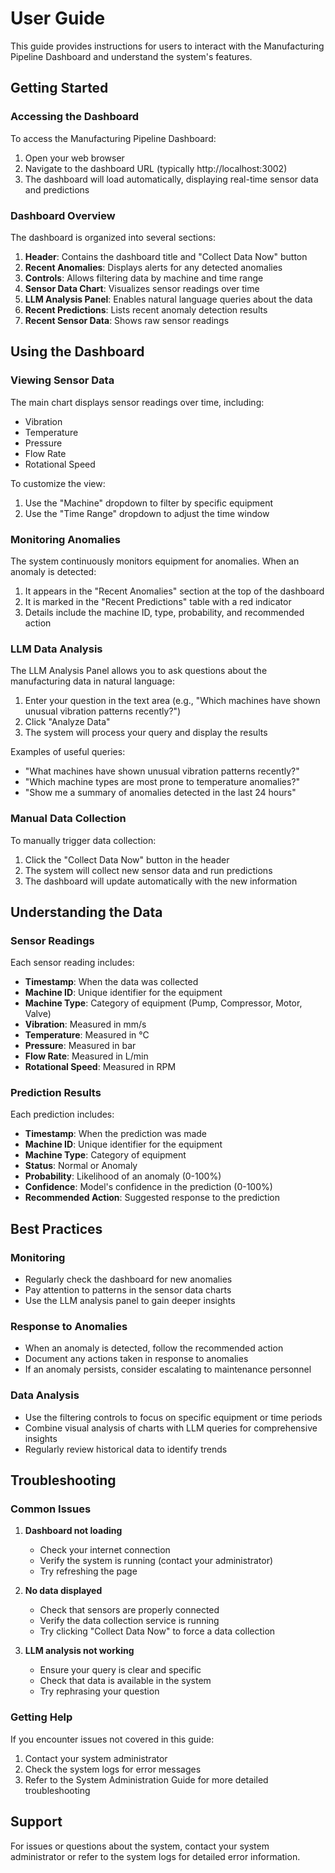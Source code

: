 
# User Guide

This guide provides instructions for users to interact with the Manufacturing Pipeline Dashboard and understand the system's features.

## Getting Started

### Accessing the Dashboard

To access the Manufacturing Pipeline Dashboard:

1. Open your web browser
2. Navigate to the dashboard URL (typically http://localhost:3002)
3. The dashboard will load automatically, displaying real-time sensor data and predictions

### Dashboard Overview

The dashboard is organized into several sections:

1. **Header**: Contains the dashboard title and "Collect Data Now" button
2. **Recent Anomalies**: Displays alerts for any detected anomalies
3. **Controls**: Allows filtering data by machine and time range
4. **Sensor Data Chart**: Visualizes sensor readings over time
5. **LLM Analysis Panel**: Enables natural language queries about the data
6. **Recent Predictions**: Lists recent anomaly detection results
7. **Recent Sensor Data**: Shows raw sensor readings

## Using the Dashboard

### Viewing Sensor Data

The main chart displays sensor readings over time, including:

- Vibration
- Temperature
- Pressure
- Flow Rate
- Rotational Speed

To customize the view:

1. Use the "Machine" dropdown to filter by specific equipment
2. Use the "Time Range" dropdown to adjust the time window

### Monitoring Anomalies

The system continuously monitors equipment for anomalies. When an anomaly is detected:

1. It appears in the "Recent Anomalies" section at the top of the dashboard
2. It is marked in the "Recent Predictions" table with a red indicator
3. Details include the machine ID, type, probability, and recommended action

### LLM Data Analysis

The LLM Analysis Panel allows you to ask questions about the manufacturing data in natural language:

1. Enter your question in the text area (e.g., "Which machines have shown unusual vibration patterns recently?")
2. Click "Analyze Data"
3. The system will process your query and display the results

Examples of useful queries:
- "What machines have shown unusual vibration patterns recently?"
- "Which machine types are most prone to temperature anomalies?"
- "Show me a summary of anomalies detected in the last 24 hours"

### Manual Data Collection

To manually trigger data collection:

1. Click the "Collect Data Now" button in the header
2. The system will collect new sensor data and run predictions
3. The dashboard will update automatically with the new information

## Understanding the Data

### Sensor Readings

Each sensor reading includes:

- **Timestamp**: When the data was collected
- **Machine ID**: Unique identifier for the equipment
- **Machine Type**: Category of equipment (Pump, Compressor, Motor, Valve)
- **Vibration**: Measured in mm/s
- **Temperature**: Measured in °C
- **Pressure**: Measured in bar
- **Flow Rate**: Measured in L/min
- **Rotational Speed**: Measured in RPM

### Prediction Results

Each prediction includes:

- **Timestamp**: When the prediction was made
- **Machine ID**: Unique identifier for the equipment
- **Machine Type**: Category of equipment
- **Status**: Normal or Anomaly
- **Probability**: Likelihood of an anomaly (0-100%)
- **Confidence**: Model's confidence in the prediction (0-100%)
- **Recommended Action**: Suggested response to the prediction

## Best Practices

### Monitoring

- Regularly check the dashboard for new anomalies
- Pay attention to patterns in the sensor data charts
- Use the LLM analysis panel to gain deeper insights

### Response to Anomalies

- When an anomaly is detected, follow the recommended action
- Document any actions taken in response to anomalies
- If an anomaly persists, consider escalating to maintenance personnel

### Data Analysis

- Use the filtering controls to focus on specific equipment or time periods
- Combine visual analysis of charts with LLM queries for comprehensive insights
- Regularly review historical data to identify trends

## Troubleshooting

### Common Issues

1. **Dashboard not loading**
   - Check your internet connection
   - Verify the system is running (contact your administrator)
   - Try refreshing the page

2. **No data displayed**
   - Check that sensors are properly connected
   - Verify the data collection service is running
   - Try clicking "Collect Data Now" to force a data collection

3. **LLM analysis not working**
   - Ensure your query is clear and specific
   - Check that data is available in the system
   - Try rephrasing your question

### Getting Help

If you encounter issues not covered in this guide:

1. Contact your system administrator
2. Check the system logs for error messages
3. Refer to the System Administration Guide for more detailed troubleshooting

## Support

For issues or questions about the system, contact your system administrator or refer to the system logs for detailed error information.

